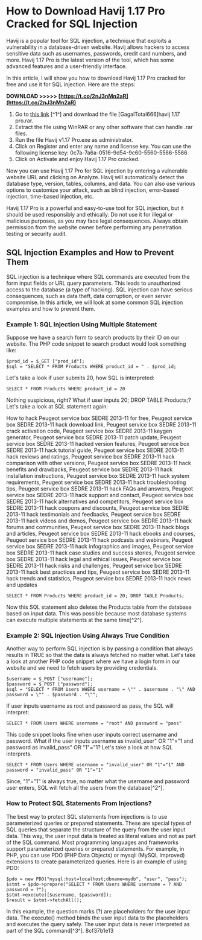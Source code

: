 # How to Download Havij 1.17 Pro Cracked for SQL Injection
 
Havij is a popular tool for SQL injection, a technique that exploits a vulnerability in a database-driven website. Havij allows hackers to access sensitive data such as usernames, passwords, credit card numbers, and more. Havij 1.17 Pro is the latest version of the tool, which has some advanced features and a user-friendly interface.
 
In this article, I will show you how to download Havij 1.17 Pro cracked for free and use it for SQL injection. Here are the steps:
 
**DOWNLOAD >>>>> [https://t.co/2nJ3nMn2aR](https://t.co/2nJ3nMn2aR)**


 
1. Go to [this link](https://drive.google.com/drive/folders/0BzW4Qb1Rg7TeOXFMRWd3NG1sMm8) [^1^] and download the file [GagalTotal666]havij 1.17 pro.rar.
2. Extract the file using WinRAR or any other software that can handle .rar files.
3. Run the file Havij v1.17 Pro.exe as administrator.
4. Click on Register and enter any name and license key. You can use the following license key: 0c7a-7a6a-0516-9d54-9c60-5560-5566-5566
5. Click on Activate and enjoy Havij 1.17 Pro cracked.

Now you can use Havij 1.17 Pro for SQL injection by entering a vulnerable website URL and clicking on Analyze. Havij will automatically detect the database type, version, tables, columns, and data. You can also use various options to customize your attack, such as blind injection, error-based injection, time-based injection, etc.
 
Havij 1.17 Pro is a powerful and easy-to-use tool for SQL injection, but it should be used responsibly and ethically. Do not use it for illegal or malicious purposes, as you may face legal consequences. Always obtain permission from the website owner before performing any penetration testing or security audit.

## SQL Injection Examples and How to Prevent Them
 
SQL injection is a technique where SQL commands are executed from the form input fields or URL query parameters. This leads to unauthorized access to the database (a type of hacking). SQL injection can have serious consequences, such as data theft, data corruption, or even server compromise. In this article, we will look at some common SQL injection examples and how to prevent them.
 
### Example 1: SQL Injection Using Multiple Statement
 
Suppose we have a search form to search products by their ID on our website. The PHP code snippet to search product would look something like:

    $prod_id = $_GET ["prod_id"];
    $sql = "SELECT * FROM Products WHERE product_id = " . $prod_id;

Let's take a look if user submits 20, how SQL is interpreted:

    SELECT * FROM Products WHERE product_id = 20

Nothing suspicious, right? What if user inputs 20; DROP TABLE Products;? Let's take a look at SQL statement again:
 
How to hack Peugeot service box SEDRE 2013-11 for free,  Peugeot service box SEDRE 2013-11 hack download link,  Peugeot service box SEDRE 2013-11 crack activation code,  Peugeot service box SEDRE 2013-11 keygen generator,  Peugeot service box SEDRE 2013-11 patch update,  Peugeot service box SEDRE 2013-11 hacked version features,  Peugeot service box SEDRE 2013-11 hack tutorial guide,  Peugeot service box SEDRE 2013-11 hack reviews and ratings,  Peugeot service box SEDRE 2013-11 hack comparison with other versions,  Peugeot service box SEDRE 2013-11 hack benefits and drawbacks,  Peugeot service box SEDRE 2013-11 hack installation instructions,  Peugeot service box SEDRE 2013-11 hack system requirements,  Peugeot service box SEDRE 2013-11 hack troubleshooting tips,  Peugeot service box SEDRE 2013-11 hack FAQs and answers,  Peugeot service box SEDRE 2013-11 hack support and contact,  Peugeot service box SEDRE 2013-11 hack alternatives and competitors,  Peugeot service box SEDRE 2013-11 hack coupons and discounts,  Peugeot service box SEDRE 2013-11 hack testimonials and feedbacks,  Peugeot service box SEDRE 2013-11 hack videos and demos,  Peugeot service box SEDRE 2013-11 hack forums and communities,  Peugeot service box SEDRE 2013-11 hack blogs and articles,  Peugeot service box SEDRE 2013-11 hack ebooks and courses,  Peugeot service box SEDRE 2013-11 hack podcasts and webinars,  Peugeot service box SEDRE 2013-11 hack infographics and images,  Peugeot service box SEDRE 2013-11 hack case studies and success stories,  Peugeot service box SEDRE 2013-11 hack legal and ethical issues,  Peugeot service box SEDRE 2013-11 hack risks and challenges,  Peugeot service box SEDRE 2013-11 hack best practices and tips,  Peugeot service box SEDRE 2013-11 hack trends and statistics,  Peugeot service box SEDRE 2013-11 hack news and updates

    SELECT * FROM Products WHERE product_id = 20; DROP TABLE Products;

Now this SQL statement also deletes the Products table from the database based on input data. This was possible because most database systems can execute multiple statements at the same time[^2^].
 
### Example 2: SQL Injection Using Always True Condition
 
Another way to perform SQL injection is by passing a condition that always results in TRUE so that the data is always fetched no matter what. Let's take a look at another PHP code snippet where we have a login form in our website and we need to fetch users by providing credentials.

    $username = $_POST ["username"];
    $password = $_POST ["password"];
    $sql = "SELECT * FROM Users WHERE username = \"" . $username . "\" AND password = \"" . $password . "\"";

If user inputs username as root and password as pass, the SQL will interpret:

    SELECT * FROM Users WHERE username = "root" AND password = "pass"

This code snippet looks fine when user inputs correct username and password. What if the user inputs username as invalid\_user" OR "1"="1 and password as invalid\_pass" OR "1"="1? Let's take a look at how SQL interprets.

    SELECT * FROM Users WHERE username = "invalid_user" OR "1"="1" AND password = "invalid_pass" OR "1"="1"

Since, "1"="1" is always true, no matter what the username and password user enters, SQL will fetch all the users from the database[^2^].
 
### How to Protect SQL Statements From Injections?
 
The best way to protect SQL statements from injections is to use parameterized queries or prepared statements. These are special types of SQL queries that separate the structure of the query from the user input data. This way, the user input data is treated as literal values and not as part of the SQL command. Most programming languages and frameworks support parameterized queries or prepared statements. For example, in PHP, you can use PDO (PHP Data Objects) or mysqli (MySQL Improved) extensions to create parameterized queries. Here is an example of using PDO:

    $pdo = new PDO("mysql:host=localhost;dbname=mydb", "user", "pass");
    $stmt = $pdo->prepare("SELECT * FROM Users WHERE username = ? AND password = ?");
    $stmt->execute([$username, $password]);
    $result = $stmt->fetchAll();

In this example, the question marks (?) are placeholders for the user input data. The execute() method binds the user input data to the placeholders and executes the query safely. The user input data is never interpreted as part of the SQL command[^3^].
 8cf37b1e13
 
